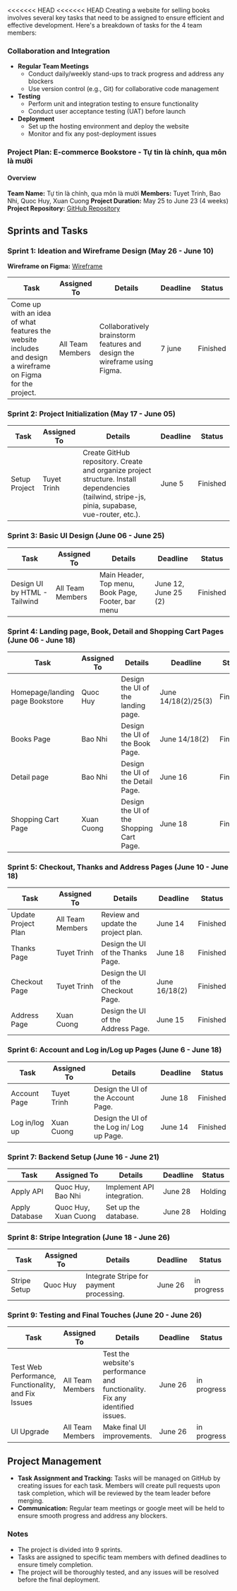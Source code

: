 <<<<<<< HEAD
<<<<<<< HEAD
Creating a website for selling books involves several key tasks that need to be assigned to ensure efficient and effective development. Here's a breakdown of tasks for the 4 team members:

### Collaboration and Integration
- **Regular Team Meetings**
  - Conduct daily/weekly stand-ups to track progress and address any blockers
  - Use version control (e.g., Git) for collaborative code management
- **Testing**
  - Perform unit and integration testing to ensure functionality
  - Conduct user acceptance testing (UAT) before launch
- **Deployment**
  - Set up the hosting environment and deploy the website
  - Monitor and fix any post-deployment issues

 

### Project Plan: E-commerce Bookstore - Tự tin là chính, qua môn là mười


#### Overview


**Team Name:** Tự tin là chính, qua môn là mười
**Members:** Tuyet Trinh, Bao Nhi, Quoc Huy, Xuan Cuong 
**Project Duration:** May 25 to June 23 (4 weeks)   
**Project Repository:** [GitHub Repository](https://github.com/TrinhTrg/Teamwork.git)


## Sprints and Tasks


### Sprint 1: Ideation and Wireframe Design (May 26 - June 10)


**Wireframe on Figma:** [Wireframe](https://www.figma.com/design/6PJeAYkiThbn6aCPaHpNIO/b%E1%BA%A3n-copy?node-id=1-1391&t=ubIf8y8YdQRpXzLh-1)



| Task                                                                                                      | Assigned To      | Details                                                                   | Deadline | Status   |
| --------------------------------------------------------------------------------------------------------- | ---------------- | ------------------------------------------------------------------------- | -------- | -------- |
| Come up with an idea of what features the website includes and design a wireframe on Figma for the project.| All Team Members | Collaboratively brainstorm features and design the wireframe using Figma. | 7 june   | Finished |


### Sprint 2: Project Initialization (May 17 - June 05)


| Task          | Assigned To | Details                                                                                                                                         | Deadline | Status   |
| ------------- | ----------- | ----------------------------------------------------------------------------------------------------------------------------------------------- | -------- | -------- |
| Setup Project | Tuyet Trinh | Create GitHub repository. Create and organize project structure. Install dependencies (tailwind, stripe-js, pinia, supabase, vue-router, etc.). | June 5   | Finished |


### Sprint 3: Basic UI Design (June 06 - June 25)


| Task                         | Assigned To      | Details                                            | Deadline              | Status   |
| ---------------------------- | ---------------- | -------------------------------------------------- | --------------------- | -------- |
| Design UI by HTML - Tailwind | All Team Members | Main Header, Top menu, Book Page, Footer, bar menu | June 12, June 25 (2)  | Finished |


### Sprint 4: Landing page, Book, Detail and Shopping Cart Pages (June 06 - June 18)


| Task                            | Assigned To | Details                                  |       Deadline      | Status      |
| ------------------------------- | ----------- | ---------------------------------------- | ------------------- | ----------- |
| Homepage/landing page Bookstore | Quoc Huy    | Design the UI of the landing page.       | June 14/18(2)/25(3) | Finished    |
| Books Page                      | Bao Nhi     | Design the UI of the Book Page.          | June 14/18(2)       | Finished    |
| Detail page                     | Bao Nhi     | Design the UI of the Detail Page.        | June 16             | Finished    |
| Shopping Cart Page              | Xuan Cuong  | Design the UI of the Shopping Cart Page. | June 18             | Finished    |


### Sprint 5: Checkout, Thanks and Address Pages (June 10 - June 18)


| Task                | Assigned To      | Details                             | Deadline      | Status      |
| ------------------- | ---------------- | ----------------------------------- | ------------- | ----------- |
| Update Project Plan | All Team Members | Review and update the project plan. | June 14       | Finished    |
| Thanks Page         | Tuyet Trinh      | Design the UI of the Thanks Page.   | June 18       | Finished    |
| Checkout Page       | Tuyet Trinh      | Design the UI of the Checkout Page. | June 16/18(2) | Finished    |
| Address Page        | Xuan Cuong       | Design the UI of the Address Page.  | June 15       | Finished    |


### Sprint 6: Account and Log in/Log up Pages (June 6 - June 18)


| Task          | Assigned To | Details                                   | Deadline | Status      |
| ------------- | ----------- | ----------------------------------------- | -------- | ----------- |
| Account Page  | Tuyet Trinh | Design the UI of the Account Page.        | June 18  | Finished    |
| Log in/log up | Xuan Cuong  | Design the UI of the Log in/ Log up Page. | June 14  | Finished    |


### Sprint 7: Backend Setup (June 16 - June 21)


| Task           | Assigned To             | Details                    | Deadline | Status  |
| -------------- | ----------------------- | -------------------------- | -------- | ------- |
| Apply API      | Quoc Huy, Bao Nhi       | Implement API integration. | June 28  | Holding |
| Apply Database | Quoc Huy, Xuan Cuong    | Set up the database.       | June 28  | Holding |


### Sprint 8: Stripe Integration (June 18 - June 26)


| Task         | Assigned To | Details                                  | Deadline | Status     |
| ------------ | ----------- | ---------------------------------------- | -------- | ---------- |
| Stripe Setup | Quoc Huy    | Integrate Stripe for payment processing. | June 26  |in progress |


### Sprint 9: Testing and Final Touches (June 20 - June 26)


| Task                                                | Assigned To      | Details                                                                      | Deadline |   Status   |  
| --------------------------------------------------- | ---------------- | ---------------------------------------------------------------------------- | -------- | ---------- |
| Test Web Performance, Functionality, and Fix Issues | All Team Members | Test the website's performance and functionality. Fix any identified issues. | June 26  | in progress|
| UI Upgrade                                          | All Team Members | Make final UI improvements.                                                  | June 26  | in progress|


## Project Management


- **Task Assignment and Tracking:** Tasks will be managed on GitHub by creating issues for each task. Members will create pull requests upon task completion, which will be reviewed by the team leader before merging.
- **Communication:** Regular team meetings or google meet will be held to ensure smooth progress and address any blockers.


### Notes


- The project is divided into 9 sprints.
- Tasks are assigned to specific team members with defined deadlines to ensure timely completion.
- The project will be thoroughly tested, and any issues will be resolved before the final deployment.

